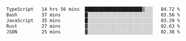 <!--START_SECTION:waka-->

```txt
TypeScript   14 hrs 56 mins  █████████████████████▒░░░   84.72 %
Bash         37 mins         █░░░░░░░░░░░░░░░░░░░░░░░░   03.56 %
JavaScript   35 mins         █░░░░░░░░░░░░░░░░░░░░░░░░   03.39 %
Rust         27 mins         ▓░░░░░░░░░░░░░░░░░░░░░░░░   02.63 %
JSON         25 mins         ▓░░░░░░░░░░░░░░░░░░░░░░░░   02.38 %
```

<!--END_SECTION:waka-->